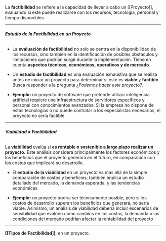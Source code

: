 La **factibilidad** se refiere a la capacidad de llevar a cabo un [[Proyecto]], evaluando si este puede realizarse con los recursos, tecnología, personal y tiempo disponibles.
****
###### **Estudio de la Factibilidad en un Proyecto**
- La **evaluación de factibilidad** no solo se centra en la disponibilidad de los recursos, sino también en la identificación de posibles obstáculos y limitaciones que podrían surgir durante la implementación. Tiene en cuenta **aspectos técnicos, económicos, operativos y de mercado**.
- Un **estudio de factibilidad** es una evaluación exhaustiva que se realiza antes de iniciar un proyecto para determinar si este es **viable** y **factible**. Busca responder a la pregunta *¿Podemos hacer este proyecto?*.

- **Ejemplo:** un proyecto de software que pretende utilizar inteligencia artificial requiere una infraestructura de servidores específicos y personal con conocimientos avanzados. Si la empresa no dispone de estas tecnologías o no puede contratar a los especialistas necesarios, el proyecto no sería factible.
****
###### **Viabilidad $\neq$ Factibilidad**
La **viabilidad** evalúa si **es rentable o sostenible a largo plazo realizar un proyecto.** Este análisis considera principalmente los factores económicos y los beneficios que el proyecto generará en el futuro, en comparación con los costos que implicará su desarrollo.
- El **estudio de la viabilidad** en un proyecto va más allá de la simple comparación de costos y beneficios; también implica un estudio detallado del mercado, la demanda esperada, y las tendencias económicas.

- **Ejemplo:** un proyecto podría ser técnicamente posible, pero si los costos de desarrollo superan los beneficios que generará, no sería viable.
Asimismo, un análisis de viabilidad debería incluir escenarios de sensibilidad que evalúen cómo cambios en los costos, la demanda o las condiciones del mercado podrían afectar la rentabilidad del proyecto
****
**[[Tipos de Factibilidad]]**, en un proyecto.